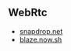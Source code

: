 ## WebRtc
- [snapdrop.net](https://github.com/RobinLinus/snapdrop)
- [blaze.now.sh](https://github.com/blenderskool/blaze)
